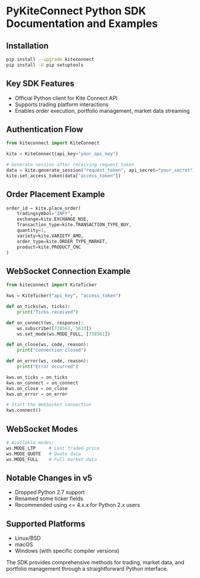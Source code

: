 # PyKiteConnect Python SDK Documentation and Examples

## Installation
```bash
pip install --upgrade kiteconnect
pip install -U pip setuptools
```

## Key SDK Features
- Official Python client for Kite Connect API
- Supports trading platform interactions
- Enables order execution, portfolio management, market data streaming

## Authentication Flow
```python
from kiteconnect import KiteConnect

kite = KiteConnect(api_key="your_api_key")

# Generate session after receiving request token
data = kite.generate_session("request_token", api_secret="your_secret")
kite.set_access_token(data["access_token"])
```

## Order Placement Example
```python
order_id = kite.place_order(
    tradingsymbol="INFY",
    exchange=kite.EXCHANGE_NSE,
    Transaction_type=kite.TRANSACTION_TYPE_BUY,
    quantity=1,
    variety=kite.VARIETY_AMO,
    order_type=kite.ORDER_TYPE_MARKET,
    product=kite.PRODUCT_CNC
)
```

## WebSocket Connection Example
```python
from kiteconnect import KiteTicker

kws = KiteTicker("api_key", "access_token")

def on_ticks(ws, ticks):
    print("Ticks received")

def on_connect(ws, response):
    ws.subscribe([738561, 5633])
    ws.set_mode(ws.MODE_FULL, [738561])

def on_close(ws, code, reason):
    print("Connection closed")

def on_error(ws, code, reason):
    print("Error occurred")

kws.on_ticks = on_ticks
kws.on_connect = on_connect
kws.on_close = on_close
kws.on_error = on_error

# Start the WebSocket connection
kws.connect()
```

## WebSocket Modes
```python
# Available modes:
ws.MODE_LTP     # Last traded price
ws.MODE_QUOTE   # Quote data
ws.MODE_FULL    # Full market data
```

## Notable Changes in v5
- Dropped Python 2.7 support
- Renamed some ticker fields
- Recommended using <= 4.x.x for Python 2.x users

## Supported Platforms
- Linux/BSD
- macOS
- Windows (with specific compiler versions)

The SDK provides comprehensive methods for trading, market data, and portfolio management through a straightforward Python interface.